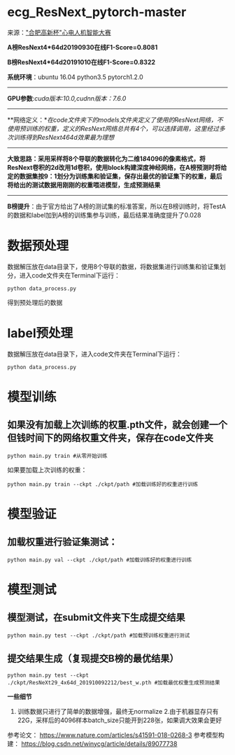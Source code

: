ecg_ResNext_pytorch-master
==========================
来源：["合肥高新杯"心电人机智能大赛](https://tianchi.aliyun.com/competition/entrance/231754/introduction)

**A榜ResNext4*64d20190930在线F1-Score=0.8081**

**B榜ResNext4*64d20191010在线F1-Score=0.8322**

**系统环境**：ubuntu 16.04 python3.5 pytorch1.2.0
***
**GPU参数**:*cuda版本:10.0,cudnn版本：7.6.0*
***
**网络定义：***在code文件夹下的models文件夹定义了使用的ResNext网络，不使用预训练的权重，定义的ResNext网络总共有4个，可以选择调用，这里经过多次训练得到ResNext4*64d效果最为理想*
***
**大致思路：采用采样将8个导联的数据转化为二维1*8*4096的像素格式，将ResNext卷积的2d改用1d卷积，使用block构建深度神经网络，在A榜预测时将给定的数据集按9：1划分为训练集和验证集，保存出最优的验证集下的权重，最后将给出的测试数据用刚刚的权重喂进模型，生成预测结果**
***
**B榜提升**：由于官方给出了A榜的测试集的标准答案，所以在B榜训练时，将TestA的数据和label加到A榜的训练集参与训练，最后结果准确度提升了0.028
# 数据预处理
数据解压放在data目录下，使用8个导联的数据，将数据集进行训练集和验证集划分，进入code文件夹在Terminal下运行：
```shell
python data_process.py
```
得到预处理后的数据
# label预处理
数据解压放在data目录下，进入code文件夹在Terminal下运行：
```shell
python data_process.py
```
# 模型训练
## 如果没有加载上次训练的权重.pth文件，就会创建一个但钱时间下的网络权重文件夹，保存在code文件夹
```shell
python main.py train #从零开始训练
```
如果要加载上次训练的权重：
```shell
python main.py train --ckpt ./ckpt/path #加载训练好的权重进行训练
```
# 模型验证
## 加载权重进行验证集测试：
```shell
python main.py val --ckpt ./ckpt/path #加载训练好的权重进行训练
```
# 模型测试
## 模型测试，在submit文件夹下生成提交结果
```shell
python main.py test --ckpt ./ckpt/path #加载预训练权重进行测试
```
## 提交结果生成（复现提交B榜的最优结果）
```shell
python main.py test --ckpt ./ckpt/ResNeXt29_4x64d_201910092212/best_w.pth #加载最优权重生成预测结果
```
**一些细节**

 1. 训练数据只进行了简单的数据增强，最终无normalize
 2.由于机器显存只有22G，采样后的4096样本batch_size只能开到228张，如果调大效果会更好


参考论文：
https://www.nature.com/articles/s41591-018-0268-3
参考模型构建：
https://blog.csdn.net/winycg/article/details/89077738
